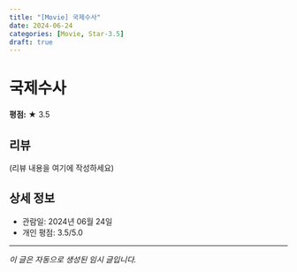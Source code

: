 ```yaml
---
title: "[Movie] 국제수사"
date: 2024-06-24
categories: [Movie, Star-3.5]
draft: true
---
```


# 국제수사

**평점:** ★ 3.5

## 리뷰

(리뷰 내용을 여기에 작성하세요)

## 상세 정보

- 관람일: 2024년 06월 24일
- 개인 평점: 3.5/5.0

---

*이 글은 자동으로 생성된 임시 글입니다.*
